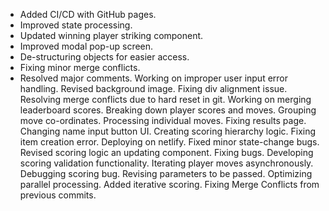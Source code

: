 - Added CI/CD with GitHub pages.
- Improved state processing.
- Updated winning player striking component.
- Improved modal pop-up screen.
- De-structuring objects for easier access.
- Fixing minor merge conflicts.
- Resolved major comments.
Working on improper user input error handling.
Revised background image.
Fixing div alignment issue.
Resolving merge conflicts due to hard reset in git.
Working on merging leaderboard scores.
Breaking down player scores and moves.
Grouping move co-ordinates.
Processing individual moves.
Fixing results page.
Changing name input button UI.
Creating scoring hierarchy logic.
Fixing item creation error.
Deploying on netlify.
Fixed minor state-change bugs.
Revised scoring logic an updating component.
Fixing bugs.
Developing scoring validation functionality.
Iterating player moves asynchronously.
Debugging scoring bug.
Revising parameters to be passed.
Optimizing parallel processing.
Added iterative scoring.
Fixing Merge Conflicts from previous commits.
